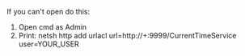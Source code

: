 If you can't open do this: 
1. Open cmd as Admin
2. Print: netsh http add urlacl url=http://+:9999/CurrentTimeService user=YOUR_USER
